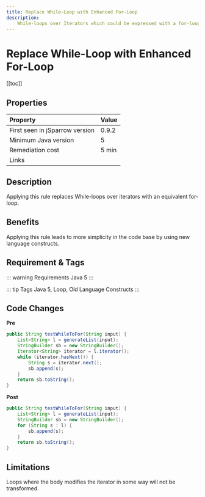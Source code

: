 ```yaml
---
title: Replace While-Loop with Enhanced For-Loop
description:
    While-loops over Iterators which could be expressed with a for-loop, are transformed to an equivalent for-loop.
---
```


# Replace While-Loop with Enhanced For-Loop

[[toc]]

## Properties

| Property                        | Value |
|:------------------------------- |:----- |
| First seen in jSparrow version  | 0.9.2   |
| Minimum Java version            | 5   |
| Remediation cost                | 5 min |
| Links                           |  |

## Description

Applying this rule replaces While-loops over iterators with an equivalent for-loop.     

## Benefits

Applying this rule leads to more simplicity in the code base by using new language constructs.  

## Requirement & Tags

::: warning Requirements
Java 5
:::

::: tip Tags
Java 5, Loop, Old Language Constructs
:::

## Code Changes

__Pre__

``` java
public String testWhileToFor(String input) {
    List<String> l = generateList(input);
    StringBuilder sb = new StringBuilder();
    Iterator<String> iterator = l.iterator();
    while (iterator.hasNext()) {
        String s = iterator.next();
        sb.append(s);
    }
    return sb.toString();
}
```

__Post__

``` java
public String testWhileToFor(String input) {
    List<String> l = generateList(input);
    StringBuilder sb = new StringBuilder();
    for (String s : l) {
        sb.append(s);
    }
    return sb.toString();
}
```

## Limitations

Loops where the body modifies the iterator in some way will not be transformed.
